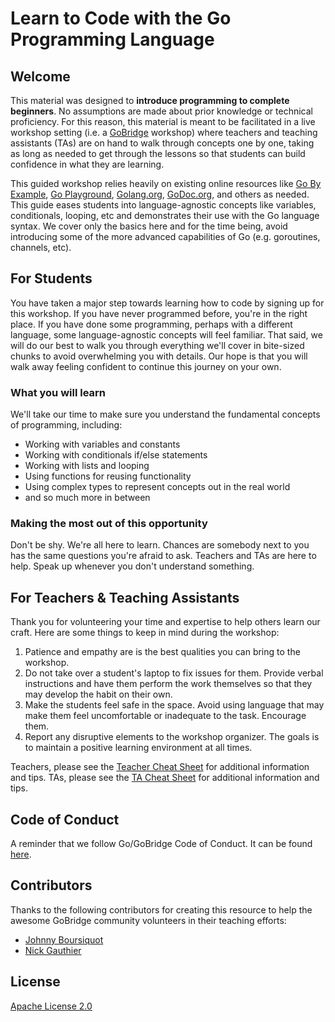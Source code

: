 # Learn to Code with the Go Programming Language

## Welcome

This material was designed to **introduce programming to complete beginners**. No assumptions are made about prior knowledge or technical proficiency. For this reason, this material is meant to be facilitated in a live workshop setting \(i.e. a [GoBridge](https://golangbridge.org/) workshop\) where teachers and teaching assistants \(TAs\) are on hand to walk through concepts one by one, taking as long as needed to get through the lessons so that students can build confidence in what they are learning.

This guided workshop relies heavily on existing online resources like [Go By Example](https://gobyexample.com/), [Go Playground](https://play.golang.org/), [Golang.org](https://golang.org/), [GoDoc.org](https://godoc.org/), and others as needed. This guide eases students into language-agnostic concepts like variables, conditionals, looping, etc and demonstrates their use with the Go language syntax. We cover only the basics here and for the time being, avoid introducing some of the more advanced capabilities of Go \(e.g. goroutines, channels, etc\).

## For Students

You have taken a major step towards learning how to code by signing up for this workshop. If you have never programmed before, you're in the right place. If you have done some programming, perhaps with a different language, some language-agnostic concepts will feel familiar. That said, we will do our best to walk you through everything we'll cover in bite-sized chunks to avoid overwhelming you with details. Our hope is that you will walk away feeling confident to continue this journey on your own.

### What you will learn

We'll take our time to make sure you understand the fundamental concepts of programming, including:

* Working with variables and constants
* Working with conditionals if/else statements
* Working with lists and looping
* Using functions for reusing functionality
* Using complex types to represent concepts out in the real world
* and so much more in between

### Making the most out of this opportunity

Don't be shy. We're all here to learn. Chances are somebody next to you has the same questions you're afraid to ask. Teachers and TAs are here to help. Speak up whenever you don't understand something.

## For Teachers & Teaching Assistants

Thank you for volunteering your time and expertise to help others learn our craft. Here are some things to keep in mind during the workshop:

1. Patience and empathy are is the best qualities you can bring to the workshop.
2. Do not take over a student's laptop to fix issues for them. Provide verbal instructions and have them perform the work themselves so that they may develop the habit on their own.
3. Make the students feel safe in the space. Avoid using language that may make them feel uncomfortable or inadequate to the task. Encourage them.
4. Report any disruptive elements to the workshop organizer. The goals is to maintain a positive learning environment at all times.

Teachers, please see the [Teacher Cheat Sheet](https://go-talks.appspot.com/github.com/gobridge/workshop-material/teacher-cheat-sheet.slide) for additional information and tips. TAs, please see the [TA Cheat Sheet](https://go-talks.appspot.com/github.com/gobridge/workshop-material/ta-cheat-sheet.slide) for additional information and tips.

## Code of Conduct

A reminder that we follow Go/GoBridge Code of Conduct. It can be found [here](http://coc.golangbridge.org).

## Contributors

Thanks to the following contributors for creating this resource to help the awesome GoBridge community volunteers in their teaching efforts:

* [Johnny Boursiquot](https://twitter.com/jboursiquot)
* [Nick Gauthier](https://twitter.com/ngauthier)

## License

[Apache License 2.0](https://choosealicense.com/licenses/apache-2.0/)

